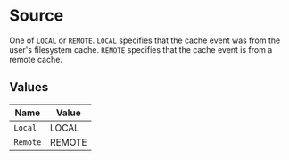 # Source

One of `LOCAL` or `REMOTE`. `LOCAL` specifies that the cache event was from the user's filesystem cache. `REMOTE` specifies that the cache event is from a remote cache.


## Values

| Name     | Value    |
| -------- | -------- |
| `Local`  | LOCAL    |
| `Remote` | REMOTE   |